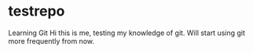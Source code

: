 # testrepo
Learning Git 
Hi this is me, testing my knowledge of git.
Will start using git more frequently from now. 

